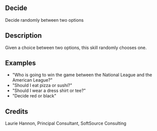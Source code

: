 ## Decide
Decide randomly between two options

## Description 
Given a choice between two options, this skill randomly chooses one.

## Examples 
* "Who is going to win the game between the National League and the American League?"
* "Should I eat pizza or sushi?"
* "Should I wear a dress shirt or tee?"
* "Decide red or black"

## Credits 
Laurie Hannon,
Principal Consultant,
SoftSource Consulting
